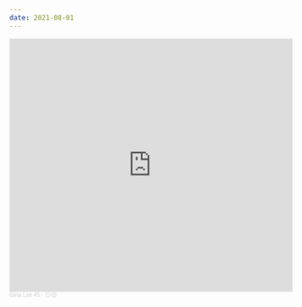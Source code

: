 ```yaml
---
date: 2021-08-01
---
```

<iframe width="100%" height="450" scrolling="no" frameborder="no" allow="autoplay" src="https://w.soundcloud.com/player/?url=https%3A//api.soundcloud.com/playlists/349033537&color=%23f7007a&auto_play=false&hide_related=false&show_comments=true&show_user=true&show_reposts=false&show_teaser=true"></iframe><div style="font-size: 10px; color: #cccccc;line-break: anywhere;word-break: normal;overflow: hidden;white-space: nowrap;text-overflow: ellipsis; font-family: Interstate,Lucida Grande,Lucida Sans Unicode,Lucida Sans,Garuda,Verdana,Tahoma,sans-serif;font-weight: 100;"><a href="https://soundcloud.com/gina-lee-55" title="Gina Lee 45" target="_blank" style="color: #cccccc; text-decoration: none;">Gina Lee 45</a> · <a href="https://soundcloud.com/gina-lee-55/sets/i9difpxjts7w" title="😏😌" target="_blank" style="color: #cccccc; text-decoration: none;">😏😌</a></div>